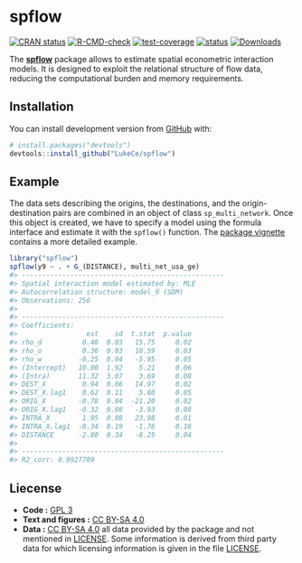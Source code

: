 
<!-- README.md is generated from README.Rmd. Please edit that file -->

# spflow

<!-- badges: start -->

[![CRAN
status](https://www.r-pkg.org/badges/version/spflow)](https://CRAN.R-project.org/package=spflow)
[![R-CMD-check](https://github.com/LukeCe/spflow/workflows/R-CMD-check/badge.svg)](https://github.com/LukeCe/spflow/actions)
[![test-coverage](https://codecov.io/gh/LukeCe/spflow/branch/master/graph/badge.svg)](https://github.com/LukeCe/spflow/actions)
[![status](https://tinyverse.netlify.com/badge/spflow)](https://CRAN.R-project.org/package=spflow)
[![Downloads](http://cranlogs.r-pkg.org/badges/spflow?color=brightgreen)](http://www.r-pkg.org/pkg/spflow)
<!-- badges: end -->

The [**spflow**](https://lukece.github.io/spflow/) package allows to
estimate spatial econometric interaction models. It is designed to
exploit the relational structure of flow data, reducing the
computational burden and memory requirements.

## Installation

<!-- You can install the released version of spflow from [CRAN](https://CRAN.R-project.org) with: -->
<!-- ``` r -->
<!-- install.packages("spflow") -->
<!-- ``` -->
<!-- And the  -->

You can install development version from [GitHub](https://github.com/)
with:

``` r
# install.packages("devtools")
devtools::install_github("LukeCe/spflow")
```

## Example

The data sets describing the origins, the destinations, and the
origin-destination pairs are combined in an object of class
`sp_multi_network`. Once this object is created, we have to specify a
model using the formula interface and estimate it with the `spflow()`
function. The [package
vignette](https://lukece.github.io/spflow/articles/paris_commute_flows.html)
contains a more detailed example.

``` r
library("spflow")
spflow(y9 ~ . + G_(DISTANCE), multi_net_usa_ge)
#> --------------------------------------------------
#> Spatial interaction model estimated by: MLE  
#> Autocorrelation structure: model_9 (SDM)  
#> Observations: 256  
#> 
#> --------------------------------------------------
#> Coefficients:
#>                 est    sd  t.stat  p.value
#> rho_d          0.48  0.03   15.75     0.02
#> rho_o          0.36  0.03   10.59     0.03
#> rho_w         -0.25  0.04   -5.95     0.05
#> (Intercept)   10.00  1.92    5.21     0.06
#> (Intra)       11.32  3.07    3.69     0.08
#> DEST_X         0.94  0.06   14.97     0.02
#> DEST_X.lag1    0.62  0.11    5.80     0.05
#> ORIG_X        -0.78  0.04  -21.20     0.02
#> ORIG_X.lag1   -0.32  0.08   -3.93     0.08
#> INTRA_X        1.95  0.08   23.98     0.01
#> INTRA_X.lag1  -0.34  0.19   -1.76     0.16
#> DISTANCE      -2.80  0.34   -8.25     0.04
#> 
#> --------------------------------------------------
#> R2_corr: 0.9927709
```

## Liecense

-   **Code :** [GPL 3](https://www.r-project.org/Licenses/GPL-3)  
-   **Text and figures :** [CC BY-SA
    4.0](https://www.r-project.org/Licenses/CC-BY-SA-4.0)  
-   **Data :** [CC BY-SA
    4.0](https://www.r-project.org/Licenses/CC-BY-SA-4.0) all data
    provided by the package and not mentioned in [LICENSE](LICENSE).
    Some information is derived from third party data for which
    licensing information is given in the file [LICENSE](LICENSE).
